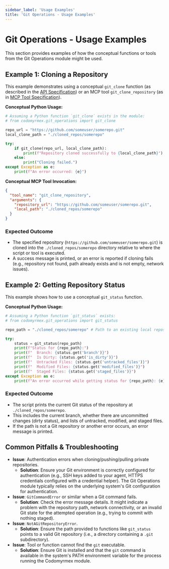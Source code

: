 ```yaml
---
sidebar_label: 'Usage Examples'
title: 'Git Operations - Usage Examples'
---
```


# Git Operations - Usage Examples

This section provides examples of how the conceptual functions or tools from the Git Operations module might be used.

## Example 1: Cloning a Repository

This example demonstrates using a conceptual `git_clone` function (as described in the [API Specification](./api_specification.md)) or an MCP tool `git_clone_repository` (as in [MCP Tool Specification](./mcp_tool_specification.md)).

**Conceptual Python Usage:**

```python
# Assuming a Python function `git_clone` exists in the module:
# from codomyrmex.git_operations import git_clone

repo_url = "https://github.com/someuser/somerepo.git"
local_clone_path = "./cloned_repos/somerepo"

try:
    if git_clone(repo_url, local_clone_path):
        print(f"Repository cloned successfully to {local_clone_path}")
    else:
        print("Cloning failed.")
except Exception as e:
    print(f"An error occurred: {e}")
```

**Conceptual MCP Tool Invocation:**

```json
{
  "tool_name": "git_clone_repository",
  "arguments": {
    "repository_url": "https://github.com/someuser/somerepo.git",
    "local_path": "./cloned_repos/somerepo"
  }
}
```

### Expected Outcome

- The specified repository (`https://github.com/someuser/somerepo.git`) is cloned into the `./cloned_repos/somerepo` directory relative to where the script or tool is executed.
- A success message is printed, or an error is reported if cloning fails (e.g., repository not found, path already exists and is not empty, network issues).

## Example 2: Getting Repository Status

This example shows how to use a conceptual `git_status` function.

**Conceptual Python Usage:**

```python
# Assuming a Python function `git_status` exists:
# from codomyrmex.git_operations import git_status

repo_path = "./cloned_repos/somerepo" # Path to an existing local repository

try:
    status = git_status(repo_path)
    print(f"Status for {repo_path}:")
    print(f"  Branch: {status.get('branch')}")
    print(f"  Is Dirty: {status.get('is_dirty')}")
    print(f"  Untracked Files: {status.get('untracked_files')}")
    print(f"  Modified Files: {status.get('modified_files')}")
    print(f"  Staged Files: {status.get('staged_files')}")
except Exception as e:
    print(f"An error occurred while getting status for {repo_path}: {e}")
```

### Expected Outcome

- The script prints the current Git status of the repository at `./cloned_repos/somerepo`.
- This includes the current branch, whether there are uncommitted changes (dirty status), and lists of untracked, modified, and staged files.
- If the path is not a Git repository or another error occurs, an error message is printed.

## Common Pitfalls & Troubleshooting

- **Issue**: Authentication errors when cloning/pushing/pulling private repositories.
  - **Solution**: Ensure your Git environment is correctly configured for authentication (e.g., SSH keys added to your agent, HTTPS credentials configured with a credential helper). The Git Operations module typically relies on the underlying system's Git configuration for authentication.
- **Issue**: `GitCommandError` or similar when a Git command fails.
  - **Solution**: Check the error message details. It might indicate a problem with the repository path, network connectivity, or an invalid Git state for the attempted operation (e.g., trying to commit with nothing staged).
- **Issue**: `NotAGitRepositoryError`.
  - **Solution**: Ensure the path provided to functions like `git_status` points to a valid Git repository (i.e., a directory containing a `.git` subdirectory).
- **Issue**: Tool or function cannot find the `git` executable.
  - **Solution**: Ensure Git is installed and that the `git` command is available in the system's PATH environment variable for the process running the Codomyrmex module. 